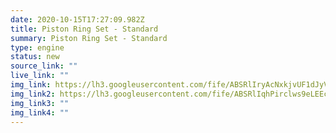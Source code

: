 ```yaml
---
date: 2020-10-15T17:27:09.982Z
title: Piston Ring Set - Standard
summary: Piston Ring Set - Standard
type: engine
status: new
source_link: ""
live_link: ""
img_link: https://lh3.googleusercontent.com/fife/ABSRlIryAcNxkjvUF1dJyVooIDNz17BVkABcRSkmqFjDu9CIz44hTjvRnBC8AF26GkZ0dHBLQDsEXed7eMIYyvESACIUDHKDj254ayqjetN_xDwNdrNIP0IgVxFq2RH5MCuWyE-lqXWpTRVD1qyh6suggI4oB63LzSsukh-dBxhmgBNEicvuZJixc4769DqUTyABws5sOSmZt_5UjzEyp7p-9HZchHeG0sKwpTyALrcXRlxAdKCeC_nMIVrHT5crtzh4ILpoCpj8YPNzWsrLHQCEQWZVcUd_SY6rbmA_rHlvhKkkcxnaDUx9yC5O-DNmNkeML0O44asMW6tUeqfqfExbu83XkVPQ9L_BpY53VzGxxdITMRErCnUOJTLejEvjB7-2W__43k5Dkdc0OrUBKZfs6py4vUPklfXNfp66CZohW3LofKKR_twiwrVbvxv4JfwH1V9KN0GVRIF02Ij7EkaIAigQ6erTX-jsDqm6c4ltFpKs1o4wNr4XNBhBRG4xbQIkOsNzV3tw3JMEk9Q2RxniHr2ZTodxLk1XkidIj9FTtzkN7zVNA4afrfs2_3obhWwT0YPYAyZ6eDGEzHnn6OZ8wpgsrUbHtYaRqZmyMRPmnpcAsp8YriLDX1LrJlTXK4j24uvcPDvGIrtF6VM_GX_6mkt5Er9MhfKDTAyU5yoERCVhuDvC2joo7IIQsK6_H8jPN5f1X6gu-y5Nmd4B-TH_kK5G7NLswCXq1Q=w795-h666-ft
img_link2: https://lh3.googleusercontent.com/fife/ABSRlIqhPirclws9eLEEcklqCVpXsnXePGutbIN-j9nUD2Oz1JZ_4_KBImUqOv6iNEF3hfrZg6JsRJ2zKjB0BGkm1-N6Ax0UmbWjq4cyN2D3gDvrH1-x-z6UOw_0kKS_CJOYSWRe8DPtO0LdiIFsWXIEEyZ2wsYrsw-F2Va6mCUV1Ig_PFDxTI8uRQH3sWmPqHGN2NyoSoTH5CyK_bK28_7-IbWnWDxZYIHR1P5a9mxt8hNO_BvIB5pqQY8VQMPyWMTTRKuy32Y9dYsKmmuQ9H3WF7nWSbVgfdteYhRpZvHFuAR5M6l3hVuc7o88rdIPGX4UYNZ4Ux4K0rRrb6j1ItssJDoJUohM2bCrL1nnzf85x-7bmiJxGBeYrZetwvE4kKVJMYXIJxHsCKl3Ndvtwiy7nCIVtOrR_I3GzxL9Pm_mrL1ccO4k-emm3X1m4XFf_7kW-z7zBZ9igYxxA9onsQg2JokX6P58vrKzNhSPAXkuP-ETqBWDZaOrhPkI2DU6tWxOVcPOI6SGU34ZWtOpweP7zOEKIxy_5rwEyiQePYyrCDZhbeeC4PsbfxbwrCQHH9bieXlp2rHEnNK0__CxhopTLlp_FlHR7ofZlQaFyA2ka7ySMvLOS2N6wgBADATWm6PmRgFE_baRWxj76sNvOwDg93hHK_mvRbWynK4LR6tMN1Ezs8e3OCMb_-W74RO64N07Vl3_8csk-0wV7f-6870rYv2c8qwvT-OP-A=w795-h666-ft
img_link3: ""
img_link4: ""
---
```

